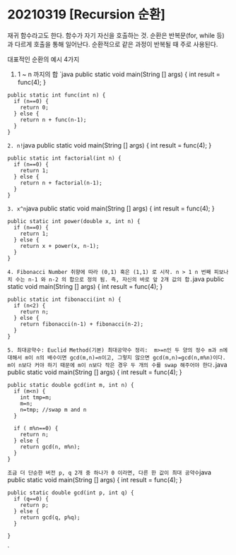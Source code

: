 # 20210319 [Recursion 순환]
  재귀 함수라고도 한다. 함수가 자기 자신을 호출하는 것.
  순환은 반복문(for, while 등)과 다르게 호출을 통해 일어난다.
  순환적으로 같은 과정이 반복될 때 주로 사용된다.
  
  대표적인 순환의 예시 4가지
  
  1. 1 ~ n 까지의 합
  `java
    public static void main(String [] args) {
      int result = func(4);
    }
    
    public static int func(int n) {
      if (n==0) {
        return 0;
      } else {
        return n + func(n-1);
      }
    }
  `
  2. n!
  `java
    public static void main(String [] args) {
      int result = func(4);
    }
    
    public static int factorial(int n) {
      if (n==0) {
        return 1;
      } else {
        return n + factorial(n-1);
      }
    }
  `
  3. x^n
  `java
    public static void main(String [] args) {
      int result = func(4);
    }
    
    public static int power(double x, int n) {
      if (n==0) {
        return 1;
      } else {
        return x + power(x, n-1);
      }
    }
  `
  4. Fibonacci Number
  취향에 따라 (0,1) 혹은 (1,1) 로 시작. n > 1
  n 번째 피보나치 수는 n-1 와 n-2 의 합으로 정의 됨. 즉, 자신의 바로 앞 2개 값의 합.
  `java
    public static void main(String [] args) {
      int result = func(4);
    }
    
    public static int fibonacci(int n) {
      if (n<2) {
        return n;
      } else {
        return fibonacci(n-1) + fibonacci(n-2);
      }
    }
  `
 5. 최대공약수: Euclid Method(기본)
 최대공약수 정리: 
 m>=n인 두 양의 정수 m과 n에 대해서 m이 n의 배수이면 gcd(m,n)=n이고, 그렇지 않으면 gcd(m,n)=gcd(n,m%n)이다.
 m이 n보다 커야 하기 때문에 m이 n보다 작은 경우 두 개의 수를 swap 해주어야 한다.
 `java
    public static void main(String [] args) {
      int result = func(4);
    }
    
    public static double gcd(int m, int n) {
      if (m<n) {
        int tmp=m;
        m=n;
        n=tmp; //swap m and n
      } 
      
      if ( m%n==0) {
        return n;
      } else {
        return gcd(n, m%n);
      }
    }
  `
  조금 더 단순한 버전
  p, q 2개 중 하나가 0 이라면, 다른 한 값이 최대 공약수
  `java
    public static void main(String [] args) {
      int result = func(4);
    }
    
    public static double gcd(int p, int q) {
      if (q==0) {
        return p;
      } else {
        return gcd(q, p%q);
      }
     
    }
  `
